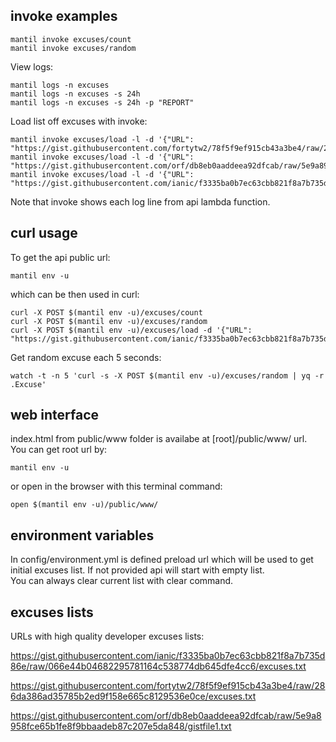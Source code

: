 ## invoke examples

``` shell
mantil invoke excuses/count
mantil invoke excuses/random
```

View logs:
``` shell
mantil logs -n excuses
mantil logs -n excuses -s 24h
mantil logs -n excuses -s 24h -p "REPORT"
```

Load list off excuses with invoke:
``` shell
mantil invoke excuses/load -l -d '{"URL": "https://gist.githubusercontent.com/fortytw2/78f5f9ef915cb43a3be4/raw/286da386ad35785b2ed9f158e665c8129536e0ce/excuses.txt"}'
mantil invoke excuses/load -l -d '{"URL": "https://gist.githubusercontent.com/orf/db8eb0aaddeea92dfcab/raw/5e9a8958fce65b1fe8f9bbaadeb87c207e5da848/gistfile1.txt"}'
mantil invoke excuses/load -l -d '{"URL": "https://gist.githubusercontent.com/ianic/f3335ba0b7ec63cbb821f8a7b735d86e/raw/066e44b04682295781164c538774db645dfe4cc6/excuses.txt"}'
```
Note that invoke shows each log line from api lambda function.

## curl usage 

To get the api public url:

``` shell
mantil env -u
```
which can be then used in curl:

``` shell
curl -X POST $(mantil env -u)/excuses/count
curl -X POST $(mantil env -u)/excuses/random
curl -X POST $(mantil env -u)/excuses/load -d '{"URL": "https://gist.githubusercontent.com/ianic/f3335ba0b7ec63cbb821f8a7b735d86e/raw/066e44b04682295781164c538774db645dfe4cc6/excuses.txt"}'
```

Get random excuse each 5 seconds:
``` shell
watch -t -n 5 'curl -s -X POST $(mantil env -u)/excuses/random | yq -r .Excuse'
```

## web interface

index.html from public/www folder is availabe at [root]/public/www/ url.  
You can get root url by:

``` shell
mantil env -u
```

or open in the browser with this terminal command:
``` shell
open $(mantil env -u)/public/www/
```

## environment variables

In config/environment.yml is defined preload url which will be used to get initial excuses list. 
If not provided api will start with empty list.  
You can always clear current list with clear command. 

## excuses lists

URLs with high quality developer excuses lists:

https://gist.githubusercontent.com/ianic/f3335ba0b7ec63cbb821f8a7b735d86e/raw/066e44b04682295781164c538774db645dfe4cc6/excuses.txt

https://gist.githubusercontent.com/fortytw2/78f5f9ef915cb43a3be4/raw/286da386ad35785b2ed9f158e665c8129536e0ce/excuses.txt

https://gist.githubusercontent.com/orf/db8eb0aaddeea92dfcab/raw/5e9a8958fce65b1fe8f9bbaadeb87c207e5da848/gistfile1.txt

